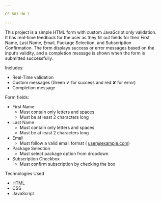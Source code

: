 ```yaml
---

CS 601 HW 1

---
```


This project is a simple HTML form with custom JavaScript only validation.
It has real-time feedback for the user as they fill out fields for
their First Name, Last Name, Email, Package Selection, and Subscription Confirmation.
The form displays success or error messages based on the input’s validity,
and a completion message is shown when the form is submitted successfully.

Includes:

- Real-Time validation
- Custom messages (Green ✔ for success and red ✘ for error)
- Completion message

Form fields:

- First Name
  - Must contain only letters and spaces
  - Must be at least 2 characters long
- Last Name
  - Must contain only letters and spaces
  - Must be at least 2 characters long
- Email
  - Must follow a valid email format ( user@example.com)
- Package Selection
  - Must select package option from dropdown
- Subscription Checkbox
  - Must confirm subscription by checking the box

Technologies Used

- HTML
- CSS
- JavaScript
